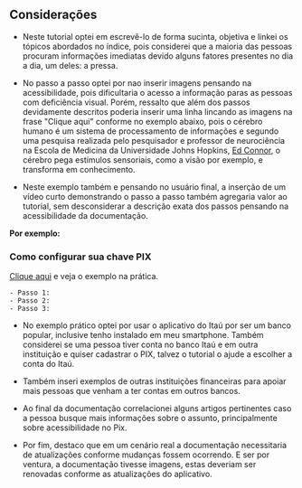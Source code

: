 ## Considerações
- Neste tutorial optei em escrevê-lo de forma sucinta, objetiva e linkei os tópicos abordados no índice, pois considerei que a maioria das pessoas procuram informações imediatas devido alguns fatores presentes no dia a dia, um deles: a pressa.

- No passo a passo optei por nao inserir imagens pensando na acessibilidade, pois dificultaria o acesso a informação paras as pessoas com deficiência visual. Porém, ressalto que além dos passos devidamente descritos poderia inserir uma linha lincando as imagens na frase "Clique aqui" conforme no exemplo abaixo, pois o cérebro humano é um sistema de processamento de informações e segundo uma pesquisa realizada pelo pesquisador e professor de neurociência na Escola de Medicina da Universidade Johns Hopkins, [Ed Connor](https://krieger.jhu.edu/mbi/directory/ed-connor/), o cérebro pega estímulos sensoriais, como a visão por exemplo, e transforma em conhecimento. 

- Neste exemplo também e pensando no usuário final, a inserção de um vídeo curto demonstrando o passo a passo também agregaria valor ao tutorial, sem desconsiderar a descrição exata dos passos pensando na acessibilidade da documentação.

 **Por exemplo:**
 
 ### **Como configurar sua chave PIX**
 [Clique aqui](https://www.youtube.com/watch?v=cnDOedwhr90) e veja o exemplo na prática.
 
    - Passo 1:
    - Passo 2:
    - Passo 3:

- No exemplo prático optei por usar o aplicativo do Itaú por ser um banco popular, inclusive tenho instalado em meu smartphone. Também considerei se uma pessoa
tiver conta no banco Itaú e em outra instituição e quiser cadastrar o PIX, talvez o tutorial o ajude a escolher a conta do Itaú.

- Também inseri exemplos de outras instituições financeiras para apoiar mais pessoas que venham a ter contas em outros bancos.

- Ao final da documentação correlacionei alguns artigos pertinentes caso a pessoa busque mais informações sobre o assunto, principalmente sobre acessibilidade no Pix.

- Por fim, destaco que em um cenário real a documentação necessitaria de atualizações conforme mudanças fossem ocorrendo. E ser por ventura, a documentação tivesse imagens, estas deveriam ser renovadas conforme as atualizações do aplicativo.


